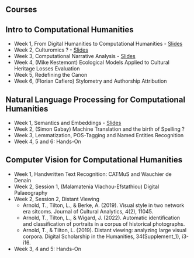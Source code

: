Courses
-------

## Intro to Computational Humanities

- Week 1, From Digital Humanities to Computational Humanities - [Slides](https://github.com/PonteIneptique/fedhlab-visiting-professorship/releases/download/Week-01/Intro-to-CH-01.pdf)
- Week 2, Culturomics ? - [Slides](https://github.com/PonteIneptique/fedhlab-visiting-professorship/releases/download/Week-02/Intro-to-CH-02-Culturomics.pdf)
- Week 3, Computational Narrative Analysis - [Slides](https://github.com/PonteIneptique/fedhlab-visiting-professorship/releases/download/week-03-day-01/Intro-to-CH-03-Computational-Narrative-Analysis.pdf)
- Week 4, (Mike Kestemont) Ecological Models Applied to Cultural Heritage Losses Evaluation
- Week 5, Redefining the Canon
- Week 6, (Florian Cafiero) Stylometry and Authorship Attribution

## Natural Language Processing for Computational Humanities

- Week 1, Semantics and Embeddings - [Slides](https://github.com/PonteIneptique/fedhlab-visiting-professorship/releases/download/Week-02/NLP4CH-01-Semantics.pdf)
- Week 2, (Simon Gabay) Machine Translation and the birth of Spelling ?
- Week 3, Lemmatization, POS-Tagging and Named Entities Recognition
- Week 4, 5 and 6: Hands-On

## Computer Vision for Computational Humanities

- Week 1, Handwritten Text Recognition: CATMuS and Wauchier de Denain
- Week 2, Session 1, (Malamatenia Vlachou-Efstathiou) Digital Palaeography
- Week 2, Session 2, Distant Viewing
  - Arnold, T., Tilton, L., & Berke, A. (2019). Visual style in two network era sitcoms. Journal of Cultural Analytics, 4(2), 11045.
  - Arnold, T., Tilton, L., & Wigard, J. (2022). Automatic identification and classification of portraits in a corpus of historical photographs.
  - Arnold, T., & Tilton, L. (2019). Distant viewing: analyzing large visual corpora. Digital Scholarship in the Humanities, 34(Supplement_1), i3-i16.
- Week 3, 4 and 5: Hands-On

